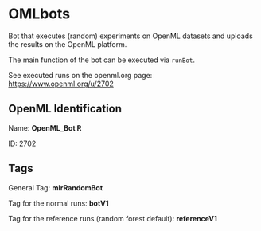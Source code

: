 # OMLbots

Bot that executes (random) experiments on OpenML datasets and uploads the results on the OpenML platform. 

The main function of the bot can be executed via `runBot`. 

See executed runs on the openml.org page: https://www.openml.org/u/2702

## OpenML Identification

Name: **OpenML_Bot R**

ID: 2702

## Tags

General Tag: **mlrRandomBot**

Tag for the normal runs: **botV1**

Tag for the reference runs (random forest default): **referenceV1**
